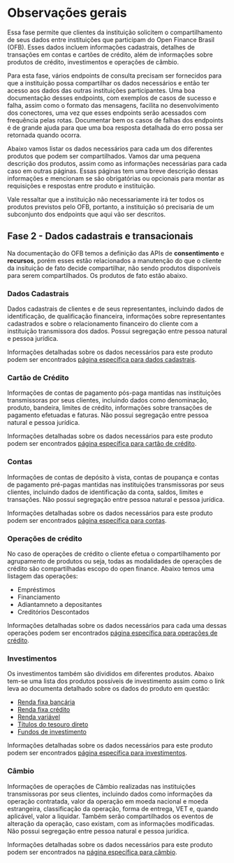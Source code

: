 # Observações gerais

Essa fase permite que clientes da instituição solicitem o compartilhamento de seus dados entre instituições que participam do Open Finance Brasil (OFB). Esses dados incluem informações cadastrais, detalhes de transações em contas e cartões de crédito, além de informações sobre produtos de crédito, investimentos e operações de câmbio.

Para esta fase, vários endpoints de consulta precisam ser fornecidos para que a instituição possa compartilhar os dados necessários e então ter acesso aos dados das outras instituições participantes. Uma boa documentação desses endpoints, com exemplos de casos de sucesso e falha, assim como o formato das mensagens, facilita no desenvolvimento dos conectores, uma vez que esses endpoints serão acessados com frequência pelas rotas. Documentar bem os casos de falhas dos endpoints é de grande ajuda para que uma boa resposta detalhada do erro possa ser retornada quando ocorra.

Abaixo vamos listar os dados necessários para cada um dos diferentes produtos que podem ser compartilhados. Vamos dar uma pequena descrição dos produtos, assim como as informações necessárias para cada caso em outras páginas. Essas páginas tem uma breve descrição dessas informações e mencionam se são obrigatórias ou opcionais para montar as requisições e respostas entre produto e instituição.

Vale ressaltar que a instituição não necessariamente irá ter todos os produtos previstos pelo OFB, portanto, a instituição só precisaria de um subconjunto dos endpoints que aqui vão ser descritos.

## Fase 2 - Dados cadastrais e transacionais

Na documentação do OFB temos a definição das APIs de **consentimento** e **recursos**, porém esses estão relacionados a manutenção do que o cliente da insituição de fato decide compartilhar, não sendo produtos disponíveis para serem compartilhados. Os produtos de fato estão abaixo.

### Dados Cadastrais

Dados cadastrais de clientes e de seus representantes, incluindo dados de identificação, de qualificação financeira, informações sobre representantes cadastrados e sobre o relacionamento financeiro do cliente com a instituição transmissora dos dados.
Possui segregação entre pessoa natural e pessoa jurídica.

Informações detalhadas sobre os dados necessários para este produto podem ser encontrados [página específica para dados cadastrais](dados_cadastrais.md).

### Cartão de Crédito

Informações de contas de pagamento pós-paga mantidas nas instituições transmissoras por seus clientes, incluindo dados como denominação, produto, bandeira, limites de crédito, informações sobre transações de pagamento efetuadas e faturas. Não possui segregação entre pessoa natural e pessoa jurídica.

Informações detalhadas sobre os dados necessários para este produto podem ser encontrados [página específica para cartão de crédito](dados_cartao_credito.md).

### Contas

Informações de contas de depósito à vista, contas de poupança e contas de pagamento pré-pagas mantidas nas instituições transmissoras por seus clientes, incluindo dados de identificação da conta, saldos, limites e transações. Não possui segregação entre pessoa natural e pessoa jurídica.

Informações detalhadas sobre os dados necessários para este produto podem ser encontrados [página específica para contas](dados_contas.md).

### Operações de crédito

No caso de operações de crédito o cliente efetua o compartilhamento por agrupamento de produtos ou seja, todas as modalidades de operações de crédito são compartilhadas escopo do open finance. Abaixo temos uma listagem das operações:

- Empréstimos
- Financiamento
- Adiantamneto a depositantes
- Creditórios Descontados

Informações detalhadas sobre os dados necessários para cada uma dessas operações podem ser encontrados [página específica para operações de crédito](dados_operacoes_credito.md).

### Investimentos

Os investimentos também são divididos em diferentes produtos. Abaixo tem-se uma lista dos produtos possíveis de investimento assim como o link leva ao documenta detalhado sobre os dados do produto em questão:

- [Renda fixa bancária](./dados_investimentos/dados_renda_fixa_bancaria.md)
- [Renda fixa crédito](./dados_investimentos/dados_renda_fixa_credito.md)
- [Renda variável](./dados_investimentos/dados_renda_variavel.md)
- [Títulos do tesouro direto](./dados_investimentos/dados_titulo_tesouro_direto.md)
- [Fundos de investimento](./dados_investimentos/dados_fundos_investimento.md)

Informações detalhadas sobre os dados necessários para este produto podem ser encontrados [página específica para investimentos](./dados_investimentos/README.md).

### Câmbio

Informações de operações de Câmbio realizadas nas instituições transmissoras por seus clientes, incluindo dados como informações da operação contratada, valor da operação em moeda nacional e moeda estrangeira, classificação da operação, forma de entrega, VET e, quando aplicável, valor a liquidar. Também serão compartilhados os eventos de alteração da operação, caso existam, com as informações modificadas. Não possui segregação entre pessoa natural e pessoa jurídica.

Informações detalhadas sobre os dados necessários para este produto podem ser encontrados na [página específica para câmbio](dados_cambio.md).
